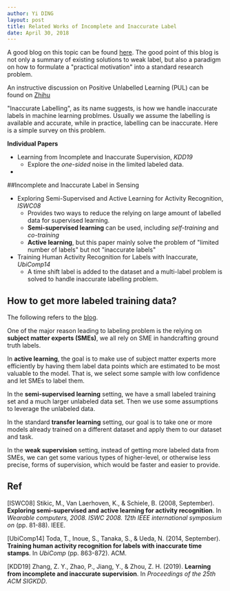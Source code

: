 ```yaml
---
author: Yi DING
layout: post
title: Related Works of Incomplete and Inaccurate Label
date: April 30, 2018
---
```


A good blog on this topic can be found [here](https://hazyresearch.github.io/snorkel/blog/ws_blog_post.html). The good point of this blog is not only a summary of existing solutions to weak label, but also a paradigm on how to formulate a "practical motivation" into a standard research problem.

An instructive discussion on Positive Unlabelled Learning (PUL) can be found on [Zhihu](https://www.zhihu.com/question/286851129)

"Inaccurate Labelling", as its name suggests, is how we handle inaccurate labels in machine learning problmes. Usually we assume the labelling is available and accurate, while in practice, labelling can be inaccurate. Here is a simple survey on this problem.

**Individual Papers**

* Learning from Incomplete and Inaccurate Supervision, *KDD19*
  * Explore the *one-sided* noise in the limited labeled data.
* 



##Incomplete and Inaccurate Label in Sensing

* Exploring Semi-Supervised and Active Learning for Activity Recognition, *ISWC08*
  * Provides two ways to reduce the relying on large amount of labelled data for supervised learning.
  * **Semi-supervised learning** can be used, including *self-training* and *co-training*
  * **Active learning**, but this paper mainly solve the problem of "limited number of  labels" but not "inaccurate labels"
* Training Human Activity Recognition for Labels with Inaccurate, *UbiComp14*
  * A time shift label is added to the dataset and a multi-label problem is solved to handle inaccurate labelling problem.



## How to get more labeled training data?

The following refers to the [blog](https://hazyresearch.github.io/snorkel/blog/ws_blog_post.html).

One of the major reason leading to labeling problem is the relying on  **subject matter experts (SMEs)**, we all rely on SME in handcrafting ground truth labels.

In **active learning**, the goal is to make use of subject matter experts more efficiently by having them label data points which are estimated to be most valuable to the model. That is, we select some sample with low confidence and let SMEs to label them.

In the **semi-supervised learning** setting, we have a small labeled training set and a much larger unlabeled data set. Then we use some assumptions to leverage the unlabeled data.

In the standard **transfer learning** setting, our goal is to take one or more models already trained on a different dataset and apply them to our dataset and task.

In the **weak supervision** setting, instead of getting more labeled data from SMEs, we can get some various types of higher-level, or otherwise less precise, forms of supervision, which would be faster and easier to provide.





## Ref

[ISWC08] Stikic, M., Van Laerhoven, K., & Schiele, B. (2008, September). **Exploring semi-supervised and active learning for activity recognition**. In *Wearable computers, 2008. ISWC 2008. 12th IEEE international symposium on* (pp. 81-88). IEEE.

[UbiComp14] Toda, T., Inoue, S., Tanaka, S., & Ueda, N. (2014, September). **Training human activity recognition for labels with inaccurate time stamps**. In *UbiComp* (pp. 863-872). ACM.

[KDD19] Zhang, Z. Y., Zhao, P., Jiang, Y., & Zhou, Z. H. (2019). **Learning from incomplete and inaccurate supervision**. In *Proceedings of the 25th ACM SIGKDD*.



